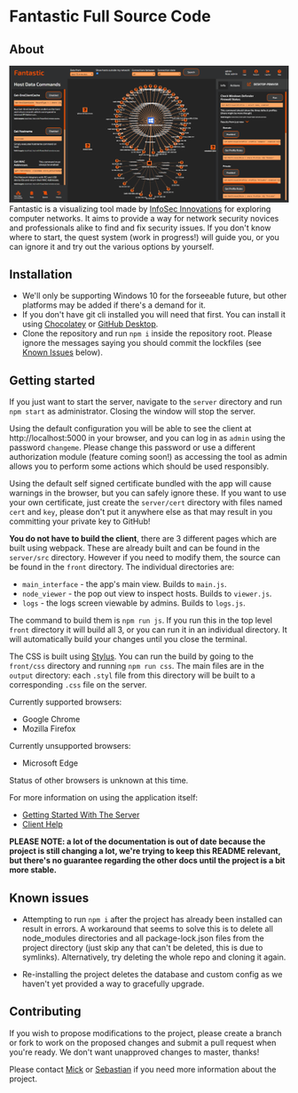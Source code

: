 # Fantastic Full Source Code

## About

![Fantastic UI](server/src/help/images/fantastic-ui.png)
Fantastic is a visualizing tool made by [InfoSec Innovations](https://www.infosecinnovations.com/) for exploring computer networks. It aims to provide a way for network security novices and professionals alike to find and fix security issues. If you don't know where to start, the quest system (work in progress!) will guide you, or you can ignore it and try out the various options by yourself.

## Installation

- We'll only be supporting Windows 10 for the forseeable future, but other platforms may be added if there's a demand for it.
- If you don't have git cli installed you will need that first. You can install it using [Chocolatey](https://chocolatey.org/packages/git) or [GitHub Desktop](https://desktop.github.com/).
- Clone the repository and run `npm i` inside the repository root. Please ignore the messages saying you should commit the lockfiles (see [Known Issues](#known-issues) below).

## Getting started

If you just want to start the server, navigate to the `server` directory and run `npm start` as administrator. Closing the window will stop the server.

Using the default configuration you will be able to see the client at http://localhost:5000 in your browser, and you can log in as `admin` using the password `changeme`. Please change this password or use a different authorization module (feature coming soon!) as accessing the tool as admin allows you to perform some actions which should be used responsibly.

Using the default self signed certificate bundled with the app will cause warnings in the browser, but you can safely ignore these. If you want to use your own certificate, just create the `server/cert` directory with files named `cert` and `key`, please don't put it anywhere else as that may result in you committing your private key to GitHub!

**You do not have to build the client**, there are 3 different pages which are built using webpack. These are already built and can be found in the `server/src` directory. However if you need to modify them, the source can be found in the `front` directory. The individual directories are: 
  - `main_interface` - the app's main view. Builds to `main.js`.
  - `node_viewer` - the pop out view to inspect hosts. Builds to `viewer.js`.
  - `logs` - the logs screen viewable by admins. Builds to `logs.js`.

The command to build them is `npm run js`. If you run this in the top level `front` directory it will build all 3, or you can run it in an individual directory. It will automatically build your changes until you close the terminal.

The CSS is built using [Stylus](https://stylus-lang.com/). You can run the build by going to the `front/css` directory and running `npm run css`. The main files are in the `output` directory: each `.styl` file from this directory will be built to a corresponding `.css` file on the server.

Currently supported browsers:
  - Google Chrome
  - Mozilla Firefox

Currently unsupported browsers:
  - Microsoft Edge

Status of other browsers is unknown at this time.

For more information on using the application itself:
- [Getting Started With The Server](server/src/help/starting_server.md)
- [Client Help](server/src/help/index.md)

**PLEASE NOTE: a lot of the documentation is out of date because the project is still changing a lot, we're trying to keep this README relevant, but there's no guarantee regarding the other docs until the project is a bit more stable.**

## Known issues

- Attempting to run `npm i` after the project has already been installed can result in errors. A workaround that seems to solve this is to delete all node_modules directories and all package-lock.json files from the project directory (just skip any that can't be deleted, this is due to symlinks). Alternatively, try deleting the whole repo and cloning it again.

- Re-installing the project deletes the database and custom config as we haven't yet provided a way to gracefully upgrade.

## Contributing

If you wish to propose modifications to the project, please create a branch or fork to work on the proposed changes and submit a pull request when you're ready. We don't want unapproved changes to master, thanks!

Please contact [Mick](https://github.com/besimorhino) or [Sebastian](https://github.com/sebovzeoueb) if you need more information about the project.